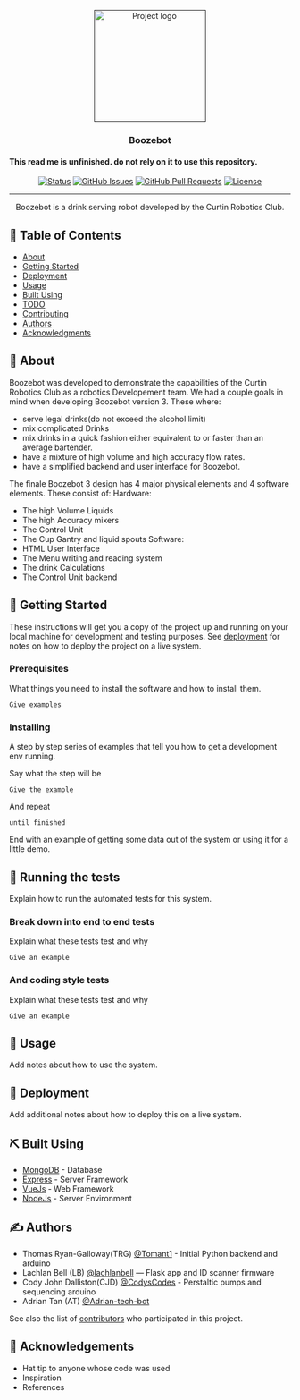 <p align="center">
  <a href="" rel="noopener">
 <img width=200px height=200px src="#boozebot logo" alt="Project logo"></a>
</p>

<h3 align="center">Boozebot</h3>

<h4>This read me is unfinished. do not rely on it to use this repository.</h4>

<div align="center">

  [![Status](https://img.shields.io/badge/status-active-success.svg)]()
  [![GitHub Issues](https://img.shields.io/github/issues/kylelobo/The-Documentation-Compendium.svg)](https://github.com/kylelobo/The-Documentation-Compendium/issues)
  [![GitHub Pull Requests](https://img.shields.io/github/issues-pr/kylelobo/The-Documentation-Compendium.svg)](https://github.com/kylelobo/The-Documentation-Compendium/pulls)
  [![License](https://img.shields.io/badge/license-MIT-blue.svg)](/LICENSE)

</div>

---

<p align="center"> Boozebot is a drink serving robot developed by the Curtin Robotics Club.
    <br>
</p>

## 📝 Table of Contents
- [About](#about)
- [Getting Started](#getting_started)
- [Deployment](#deployment)
- [Usage](#usage)
- [Built Using](#built_using)
- [TODO](../TODO.md)
- [Contributing](../CONTRIBUTING.md)
- [Authors](#authors)
- [Acknowledgments](#acknowledgement)

## 🧐 About <a name = "about"></a>
Boozebot was developed to demonstrate the capabilities of the Curtin Robotics Club as a robotics Developement team. We had a couple goals in mind when developing Boozebot version 3. These where:
 - serve legal drinks(do not exceed the alcohol limit)
 - mix complicated Drinks
 - mix drinks in a quick fashion either equivalent to or faster than an average bartender.
 - have a mixture of high volume and high accuracy flow rates.
 - have a simplified backend and user interface for Boozebot.

The finale Boozebot 3 design has 4 major physical elements and 4 software elements. These consist of:
 Hardware:
 - The high Volume Liquids
 - The high Accuracy mixers
 - The Control Unit
 - The Cup Gantry and liquid spouts
 Software:
 - HTML User Interface
 - The Menu writing and reading system
 - The drink Calculations
 - The Control Unit backend

## 🏁 Getting Started <a name = "getting_started"></a>
These instructions will get you a copy of the project up and running on your local machine for development and testing purposes. See [deployment](#deployment) for notes on how to deploy the project on a live system.

### Prerequisites
What things you need to install the software and how to install them.

```
Give examples
```

### Installing
A step by step series of examples that tell you how to get a development env running.

Say what the step will be

```
Give the example
```

And repeat

```
until finished
```

End with an example of getting some data out of the system or using it for a little demo.

## 🔧 Running the tests <a name = "tests"></a>
Explain how to run the automated tests for this system.

### Break down into end to end tests
Explain what these tests test and why

```
Give an example
```

### And coding style tests
Explain what these tests test and why

```
Give an example
```

## 🎈 Usage <a name="usage"></a>
Add notes about how to use the system.

## 🚀 Deployment <a name = "deployment"></a>
Add additional notes about how to deploy this on a live system.

## ⛏️ Built Using <a name = "built_using"></a>
- [MongoDB](https://www.mongodb.com/) - Database
- [Express](https://expressjs.com/) - Server Framework
- [VueJs](https://vuejs.org/) - Web Framework
- [NodeJs](https://nodejs.org/en/) - Server Environment

## ✍️ Authors <a name = "authors"></a>
- Thomas Ryan-Galloway(TRG) [@Tomant1](https://github.com/Tomant1) - Initial Python backend and arduino
- Lachlan Bell (LB) [@lachlanbell](https://github.com/lachlanbell) — Flask app and ID scanner firmware
- Cody John Dalliston(CJD) [@CodysCodes](https://github.com/CodysCodes) - Perstaltic pumps and sequencing arduino
- Adrian Tan (AT) [@Adrian-tech-bot](https://github.com/Adrian-tech-bot)

See also the list of [contributors](https://github.com/kylelobo/The-Documentation-Compendium/contributors) who participated in this project.

## 🎉 Acknowledgements <a name = "acknowledgement"></a>
- Hat tip to anyone whose code was used
- Inspiration
- References
